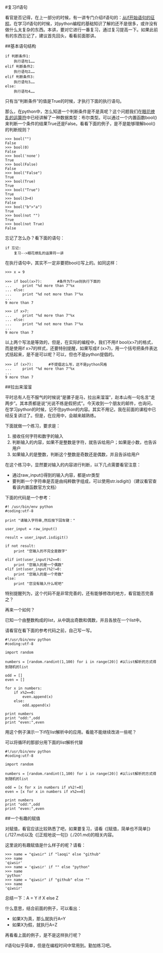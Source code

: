 #复习if语句

看官是否记得，在上一部分的时候，有一讲专门介绍if语句的：[从if开始语句的征程](./111.md)。在学习if语句的时候，对python编程的基础知识了解的还不是很多，或许没有做什么太复杂的东西。本讲，要对它进行一番复习，通过复习提高一下。如果此前有的东西忘记了，建议首先回头，看看前面那讲。

##基本语句结构

    if 判断条件1:
        执行语句1……
    elif 判断条件2:
        执行语句2……
    elif 判断条件3:
        执行语句3……
    else:
        执行语句4……

只有当“判断条件”的值是True的时候，才执行下面的执行语句。

那么，在python中，怎么知道一个判断条件是不是真呢？这个问题我们在[眼花缭乱的运算符](./110.md)中已经讲解了一种数据类型：布尔类型。可以通过一个内置函数bool()来判断一个条件的结果True还是False。看看下面的例子，是不是能够理解bool()的判断规则？

    >>> bool("")
    False
    >>> bool(0)
    False
    >>> bool('none')
    True
    >>> bool(False)
    False
    >>> bool("False")
    True
    >>> bool(True)
    True
    >>> bool("True")
    True
    >>> bool(3>4)
    False
    >>> bool("b">"a")
    True
    >>> bool(not "")
    True
    >>> bool(not True)
    False

忘记了怎么办？看下面的语句：

    if 忘记:
        复习-->眼花缭乱的运算符一讲

在执行语句中，其实不一定非要把bool()写上的。如同这样：

    >>> x = 9
    
    >>> if bool(x>7):       #条件为True则执行下面的
    ...     print "%d more than 7"%x
    ... else:
    ...     print "%d not more than 7"%x
    ... 
    9 more than 7
    
    >>> if x>7:
    ...     print "%d more than 7"%x
    ... else:
    ...     print "%d not more than 7"%x
    ... 
    9 more than 7

以上两个写法是等效的，但是，在实际的编程中，我们不用if bool(x>7)的格式，而是使用if x>7的样式，还要特别提醒，如果写成if (x>7)，用一个括号把条件表达式括起来，是不是可以呢？可以，但也不是python提倡的。

    >>> if (x>7):       #不提倡这么写，这不是python风格
    ...     print "%d more than 7"%x
    ... 
    9 more than 7

##拉出来溜溜

平时总有人在不服气的时候说“是骡子是马，拉出来溜溜”，赵本山有一句名言“走两步”。其本质都是说“光说不练是假把式”。今天收到一个朋友的邮件，也询问，在学习python的时候，记不住python的内容。其实不用记，我在前面的课程中已经反复讲过了。但是，在应用中，会越来越熟练。

下面就做一个练习，要求是：

1. 接收任何字符和数字的输入
2. 判断输入的内容，如果不是整数是字符，就告诉给用户；如果是小数，也告诉用户
3. 如果输入的是整数，判断这个整数是奇数还是偶数，并且告诉给用户

在这个练习中，显然要对输入的内容进行判断，以下几点需要看官注意：

- 通过raw_input()得到的输入内容，都是str类型
- 要判断一个字符串是否是由纯粹数字组成，可以使用str.isdigit()（建议看官查看该内置函数官方文档）

下面的代码是一个参考：
    
	#! /usr/bin/env python
	#coding:utf-8
	
	print "请输入字符串,然后按下回车键："
	
	user_input = raw_input()
	
	result = user_input.isdigit()
	
	if not result:
	    print "您输入的不完全是数字"
	
	elif int(user_input)%2==0:
	    print "您输入的是一个偶数"
	elif int(user_input)%2!=0:
	    print "您输入的是一个奇数"
	else:
	    print "您没有输入什么呢吧"
	   
特别提醒列为，这个代码不是非常完善的，还有能够修改的地方，看官能否完善之？

再来一个如何？

已知一个由整数构成的list，从中跳出奇数和偶数，并且各放在一个list中。

请看官在看下面的参考代码之前，自己写一写。

	#!/usr/bin/env python
	#coding:utf-8
	
	import random
	
	numbers = [random.randint(1,100) for i in range(20)] #以list解析的方式得到随机的list
	
	odd = []
	even = []
	
	for x in numbers:
	    if x%2==0:
	        even.append(x)
	    else:
	        odd.append(x)
	
	print numbers
	print "odd:",odd
	print "even:",even

用这个例子演示一下if在list解析中的应用。看能不能继续改进一些呢？

可以将循环的那部分用下面的list解析代替

	#!/usr/bin/env python
	#coding:utf-8
	
	import random
	
	numbers = [random.randint(1,100) for i in range(20)] #以list解析的方式得到随机的list
	
    odd = [x for x in numbers if x%2!=0]
    even = [x for x in numbers if x%2==0]
	
	print numbers
	print "odd:",odd
	print "even:",even

##一个有趣的赋值

对赋值，看官应该比较熟悉了吧，如果要复习，请看《[赋值，简单也不简单]》(./127.md)以及《[正规地说一句]》(./201.md)的相关内容。

这里说的有趣赋值是什么样子的呢？请看：

    >>> name = "qiwsir" if "laoqi" else "github"
    >>> name
    'qiwsir'
    >>> name = 'qiwsir' if "" else "python"
    >>> name
    'python'
    >>> name = "qiwsir" if "github" else ""
    >>> name
    'qiwsir'

总结一下：A = Y if X else Z

什么意思，结合前面的例子，可以看出：

- 如果X为真，那么就执行A=Y
- 如果X为假，就执行A=Z

再看看上面的例子，是不是这样执行呢？

if语句似乎简单，但是在编程时间中常用到。勤加练习吧。
